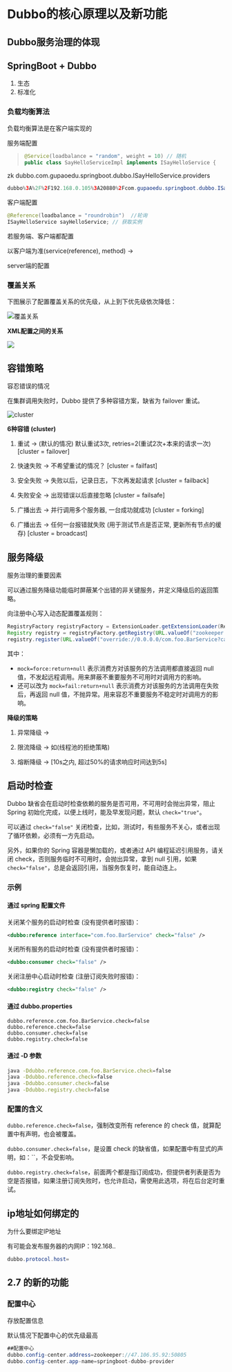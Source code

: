 # Dubbo的核心原理以及新功能

## Dubbo服务治理的体现

## SpringBoot + Dubbo

1. 生态
2. 标准化

### 负载均衡算法

负载均衡算法是在客户端实现的



服务端配置

> ```java
> @Service(loadbalance = "random", weight = 10) // 随机
> public class SayHelloServiceImpl implements ISayHelloService {
> ```

zk dubbo.com.gupaoedu.springboot.dubbo.ISayHelloService.providers

```java
dubbo%3A%2F%2F192.168.0.105%3A20880%2Fcom.gupaoedu.springboot.dubbo.ISayHelloService%3Fanyhost%3Dtrue%26application%3Dspringboot-dubbo%26bean.name%3DServiceBean%3Acom.gupaoedu.springboot.dubbo.ISayHelloService%26deprecated%3Dfalse%26dubbo%3D2.0.2%26dynamic%3Dtrue%26generic%3Dfalse%26interface%3Dcom.gupaoedu.springboot.dubbo.ISayHelloService%26methods%3DsayHello%26pid%3D7568%26register%3Dtrue%26release%3D2.7.2%26side%3Dprovider%26timestamp%3D1584005199562%26weight%3D10
```



客户端配置

```java
@Reference(loadbalance = "roundrobin")  //轮询
ISayHelloService sayHelloService; // 获取实例
```



若服务端、客户端都配置

以客户端为准(service(reference), method) -> 

server端的配置

### 覆盖关系

下图展示了配置覆盖关系的优先级，从上到下优先级依次降低：

![覆盖关系](http://dubbo.apache.org/img/blog/configuration.jpg)

**XML配置之间的关系**

![](http://dubbo.apache.org/docs/zh-cn/user/sources/images/dubbo-config.jpg)

## 容错策略

容忍错误的情况

在集群调用失败时，Dubbo 提供了多种容错方案，缺省为 failover 重试。

![cluster](http://dubbo.apache.org/docs/zh-cn/user/sources/images/cluster.jpg)

**6种容错  (cluster)**

1. 重试 -> (默认的情况)  默认重试3次, retries=2(重试2次+本来的请求一次) [cluster = failover]

2. 快速失败 -> 不希望重试的情况？  [cluster = failfast]

3. 安全失败 -> 失败以后，记录日志，下次再发起请求  [cluster = failback]

4. 失败安全 -> 出现错误以后直接忽略 [cluster = failsafe]

5. 广播出去 -> 并行调用多个服务器, 一台成功就成功  [cluster = forking]

6. 广播出去 -> 任何一台报错就失败 (用于测试节点是否正常, 更新所有节点的缓存)  [cluster = broadcast]

## 服务降级

服务治理的重要因素

可以通过服务降级功能临时屏蔽某个出错的非关键服务，并定义降级后的返回策略。

向注册中心写入动态配置覆盖规则：

```java
RegistryFactory registryFactory = ExtensionLoader.getExtensionLoader(RegistryFactory.class).getAdaptiveExtension();
Registry registry = registryFactory.getRegistry(URL.valueOf("zookeeper://10.20.153.10:2181"));
registry.register(URL.valueOf("override://0.0.0.0/com.foo.BarService?category=configurators&dynamic=false&application=foo&mock=force:return+null"));
```

其中：

- `mock=force:return+null` 表示消费方对该服务的方法调用都直接返回 null 值，不发起远程调用。用来屏蔽不重要服务不可用时对调用方的影响。
- 还可以改为 `mock=fail:return+null` 表示消费方对该服务的方法调用在失败后，再返回 null 值，不抛异常。用来容忍不重要服务不稳定时对调用方的影响。

**降级的策略**

1. 异常降级  -> 

2. 限流降级  -> 如(线程池的拒绝策略)

3. 熔断降级  -> [10s之内, 超过50%的请求响应时间达到5s]



## 启动时检查

Dubbo 缺省会在启动时检查依赖的服务是否可用，不可用时会抛出异常，阻止 Spring 初始化完成，以便上线时，能及早发现问题，默认 `check="true"`。

可以通过 `check="false"` 关闭检查，比如，测试时，有些服务不关心，或者出现了循环依赖，必须有一方先启动。

另外，如果你的 Spring 容器是懒加载的，或者通过 API 编程延迟引用服务，请关闭 check，否则服务临时不可用时，会抛出异常，拿到 null 引用，如果 `check="false"`，总是会返回引用，当服务恢复时，能自动连上。

### 示例

#### 通过 spring 配置文件

关闭某个服务的启动时检查 (没有提供者时报错)：

```xml
<dubbo:reference interface="com.foo.BarService" check="false" />
```

关闭所有服务的启动时检查 (没有提供者时报错)：

```xml
<dubbo:consumer check="false" />
```

关闭注册中心启动时检查 (注册订阅失败时报错)：

```xml
<dubbo:registry check="false" />
```

#### 通过 dubbo.properties

```properties
dubbo.reference.com.foo.BarService.check=false
dubbo.reference.check=false
dubbo.consumer.check=false
dubbo.registry.check=false
```

#### 通过 -D 参数

```sh
java -Ddubbo.reference.com.foo.BarService.check=false
java -Ddubbo.reference.check=false
java -Ddubbo.consumer.check=false 
java -Ddubbo.registry.check=false
```

### 配置的含义

`dubbo.reference.check=false`，强制改变所有 reference 的 check 值，就算配置中有声明，也会被覆盖。

`dubbo.consumer.check=false`，是设置 check 的缺省值，如果配置中有显式的声明，如：``，不会受影响。

`dubbo.registry.check=false`，前面两个都是指订阅成功，但提供者列表是否为空是否报错，如果注册订阅失败时，也允许启动，需使用此选项，将在后台定时重试。



## ip地址如何绑定的

为什么要绑定IP地址

有可能会发布服务器的内网IP：192.168..

```java
dubbo.protocol.host=
```



## 2.7 的新的功能

### 配置中心

存放配置信息

默认情况下配置中心的优先级最高

```java
##配置中心
dubbo.config-center.address=zookeeper://47.106.95.92:50805
dubbo.config-center.app-name=springboot-dubbo-provider
```